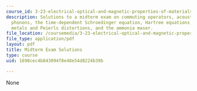 ```yaml
---
course_id: 3-23-electrical-optical-and-magnetic-properties-of-materials-fall-2007
description: Solutions to a midterm exam on commuting operators, acoustic and optical
  phonons, the time-dependent Schroedinger equation, Hartree equations, one dimensional
  metals and Peierls distortions, and the ammonia maser.
file_location: /coursemedia/3-23-electrical-optical-and-magnetic-properties-of-materials-fall-2007/1698cec4b843094f8e48e54d8224b39b_midterm_sol.pdf
file_type: application/pdf
layout: pdf
title: Midterm Exam Solutions
type: course
uid: 1698cec4b843094f8e48e54d8224b39b

---
```

None
